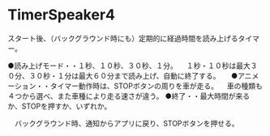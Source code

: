 # TimerSpeaker4
スタート後、（バックグラウンド時にも）定期的に経過時間を読み上げるタイマー。

●読み上げモード・・１秒、１０秒、３０秒、１分。
　１秒・１０秒は最大３０分、３０秒・１分は最大６０分まで読み上げ、自動に終了する。
　
●アニメーション・・タイマー動作時は、STOPボタンの周りを車が走る。
　車の種類も４つから選べ、また車種により走る速さが違う。
●終了・・最大時間が来るか、STOPを押すか、いずれか。

　バックグラウンド時、通知からアプリに戻り、STOPボタンを押せる。
